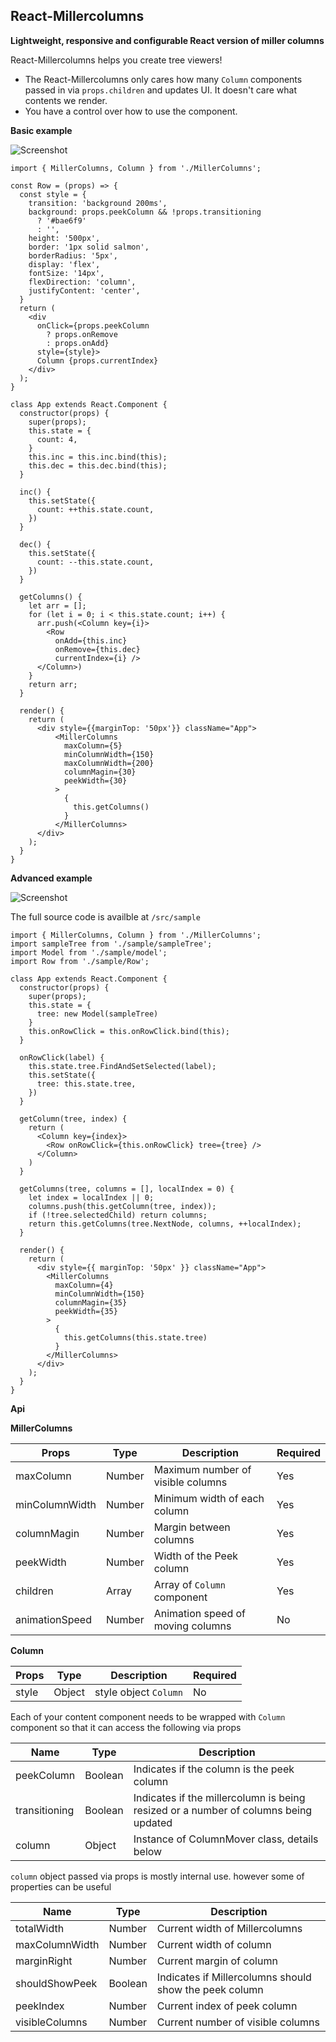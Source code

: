 ## React-Millercolumns
 
**Lightweight, responsive and configurable React version of miller columns**

React-Millercolumns helps you create tree viewers!

- The React-Millercolumns only cares how many `Column` components passed in via `props.children`
and updates UI. It doesn't care what contents we render. 
- You have a control over how to use the component.

**Basic example**

![Screenshot](/public/screenshot/millerColumnsBasic.gif)

```
import { MillerColumns, Column } from './MillerColumns';

const Row = (props) => {
  const style = {
    transition: 'background 200ms',
    background: props.peekColumn && !props.transitioning
      ? '#bae6f9'
      : '',
    height: '500px',
    border: '1px solid salmon',
    borderRadius: '5px',
    display: 'flex',
    fontSize: '14px',
    flexDirection: 'column',
    justifyContent: 'center',
  }
  return (
    <div
      onClick={props.peekColumn
        ? props.onRemove
        : props.onAdd}
      style={style}>
      Column {props.currentIndex}
    </div>
  );
}

class App extends React.Component {
  constructor(props) {
    super(props);
    this.state = {
      count: 4,
    }
    this.inc = this.inc.bind(this);
    this.dec = this.dec.bind(this);
  }

  inc() {
    this.setState({
      count: ++this.state.count,
    })
  }

  dec() {
    this.setState({
      count: --this.state.count,
    })
  }

  getColumns() {
    let arr = [];
    for (let i = 0; i < this.state.count; i++) {
      arr.push(<Column key={i}>
        <Row
          onAdd={this.inc}
          onRemove={this.dec}
          currentIndex={i} />
      </Column>)
    }
    return arr;
  }

  render() {
    return (
      <div style={{marginTop: '50px'}} className="App">
          <MillerColumns
            maxColumn={5}
            minColumnWidth={150}
            maxColumnWidth={200}
            columnMagin={30}
            peekWidth={30}
          >
            {
              this.getColumns()
            }
          </MillerColumns>
      </div>
    );
  }
}
```


**Advanced example**

![Screenshot](/public/screenshot/millerColumns.gif)

The full source code is availble at `/src/sample` 

```
import { MillerColumns, Column } from './MillerColumns';
import sampleTree from './sample/sampleTree';
import Model from './sample/model';
import Row from './sample/Row';

class App extends React.Component {
  constructor(props) {
    super(props);
    this.state = {
      tree: new Model(sampleTree)
    }
    this.onRowClick = this.onRowClick.bind(this);
  }

  onRowClick(label) {
    this.state.tree.FindAndSetSelected(label);
    this.setState({
      tree: this.state.tree,
    })
  }

  getColumn(tree, index) {
    return (
      <Column key={index}>
        <Row onRowClick={this.onRowClick} tree={tree} />
      </Column>
    )
  }

  getColumns(tree, columns = [], localIndex = 0) {
    let index = localIndex || 0;
    columns.push(this.getColumn(tree, index));
    if (!tree.selectedChild) return columns;
    return this.getColumns(tree.NextNode, columns, ++localIndex);
  }

  render() {
    return (
      <div style={{ marginTop: '50px' }} className="App">
        <MillerColumns
          maxColumn={4}
          minColumnWidth={150}
          columnMagin={35}
          peekWidth={35}
        >
          {
            this.getColumns(this.state.tree)
          }
        </MillerColumns>
      </div>
    );
  }
}
```

**Api**

**MillerColumns**

| Props  | Type | Description | Required |
| ------------| ---- | ----------- | -------- |
| maxColumn   | Number | Maximum number of visible columns | Yes | 
| minColumnWidth   | Number | Minimum width of each column | Yes |
| columnMagin   | Number | Margin between columns | Yes |
| peekWidth   | Number | Width of the Peek column | Yes |
| children   | Array | Array of `Column` component | Yes |
| animationSpeed   | Number | Animation speed of moving columns | No |

**Column**

| Props  | Type | Description | Required |
| ------------| ---- | ----------- | -------- |
| style   | Object | style object `Column`| No | 

Each of your content component needs to be wrapped with `Column` component so that it can access the following via props

| Name | Type | Description |
| ----------| ------ | ----------------------- |
| peekColumn | Boolean | Indicates if the column is the peek column | 
| transitioning | Boolean | Indicates if the millercolumn is being resized or a number of columns being updated |
| column | Object | Instance of ColumnMover class, details below |

`column` object passed via props is mostly internal use. however some of properties can be useful

| Name | Type | Description |
| ----------| ------ | ----------------------- |
| totalWidth | Number | Current width of Millercolumns | 
| maxColumnWidth | Number | Current width of column |
| marginRight | Number | Current margin of column |
| shouldShowPeek | Boolean | Indicates if Millercolumns should show the peek column |
| peekIndex | Number | Current index of peek column |
| visibleColumns | Number | Current number of visible columns |


